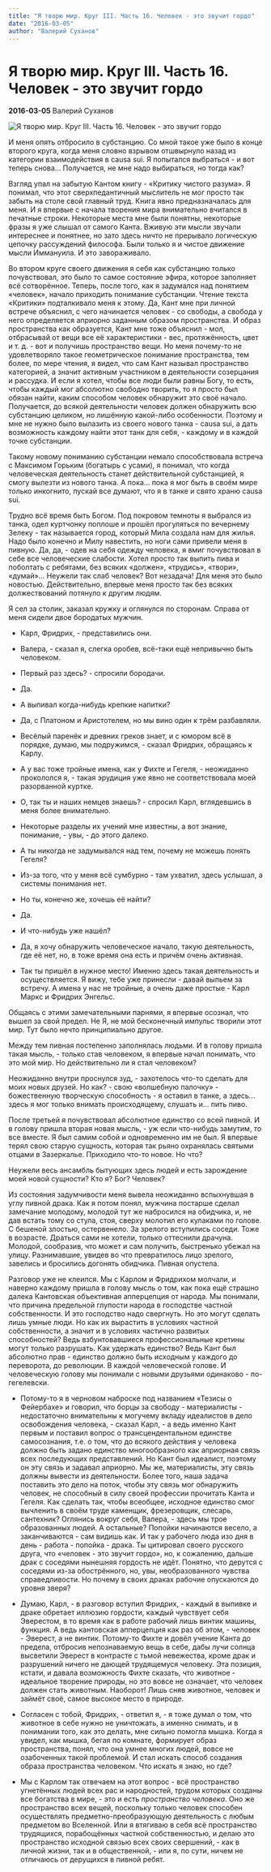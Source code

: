 ```yaml
---
title: "Я творю мир. Круг III. Часть 16. Человек - это звучит гордо"
date: "2016-03-05"
author: "Валерий Суханов"
---
```


# Я творю мир. Круг III. Часть 16. Человек - это звучит гордо

**2016-03-05** Валерий Суханов

![Я творю мир. Круг III. Часть 16. Человек - это звучит гордо](https://encrypted-tbn3.gstatic.com/images?q=tbn:ANd9GcS8mCXnJQAspqcCrbQu5QhKoZ2xwqFT6PPprNWECwchdZk2dUrR)

И меня опять отбросило в субстанцию. Со мной такое уже было в конце второго круга, когда меня словно взрывом отшвырнуло назад из категории взаимодействия в causa sui. Я попытался выбраться - и вот теперь снова... Получается, не мне надо выбираться, но тогда как?

Взгляд упал на забытую Кантом книгу - «Критику чистого разума». Я понимал, что этот сверхпедантичный мыслитель не мог просто так забыть на столе свой главный труд. Книга явно предназначалась для меня. И я впервые с начала творения мира внимательно вчитался в печатные строки. Некоторые места мне были понятны, некоторые фразы я уже слышал от самого Канта. Вживую эти мысли звучали интереснее и понятнее, но зато здесь ничто не прерывало логическую цепочку рассуждений философа. Были только я и чистое движение мысли Иммануила. И это завораживало.

Во втором круге своего движения я себя как субстанцию только почувствовал, это было то самое состояние эфира, которое заполняет всё сотворённое. Теперь, после того, как я задумался над понятием «человек», начало приходить понимание субстанции. Чтение текста «Критики» подталкивало меня к этому. Да, Кант мне при личной встрече объяснил, с чего начинается человек - со свободы, а свобода у него определяется априорно заданным образом пространства. И образ пространства как образуется, Кант мне тоже объяснил - мол, отбрасывай от вещи все её характеристики - вес, протяжённость, цвет и т. д. - вот и получишь пространство вещи. Но меня почему-то не удовлетворяло такое геометрическое понимание пространства, тем более, по мере чтения, я видел, что сам Кант называл пространство категорией, а значит активным участником в деятельности созерцания и рассудка. И если я хотел, чтобы все люди были равны Богу, то есть, чтобы каждый мог абсолютно свободно творить, то я просто был обязан найти, каким способом человек обнаружит это своё начало. Получается, до всякой деятельности человек должен обнаружить всю субстанцию целиком, но лишённую какой-либо особенности. Поэтому и мне не нужно было вылазить из своего нового танка - causa sui, а дать возможность каждому найти этот танк для себя, - каждому и в каждой точке субстанции.

Такому новому пониманию субстанции немало способствовала встреча с Максимом Горьким (богатырь с усами), я понимал, что когда человеческая деятельность станет действительной субстанцией, я смогу вылезти из нового танка. А пока... пока я мог быть в своём мире только инкогнито, пускай все думают, что я в танке и свято храню causa sui.

Трудно всё время быть Богом. Под покровом темноты я выбрался из танка, одел куртчонку поплоше и прошёл прогуляться по вечернему Зелеку - так называется город, который Мила создала нам для жилья. Надо было конечно и Милу навестить, но ноги сами привели меня в пивную. Да, да, - одев на себя одежду человека, я вмиг почувствовал в себе все человеческие слабости. Хотел просто так выпить пива и поболтать с ребятами, без всяких «должен», «трудись», «твори», «думай»... Неужели так слаб человек? Вот незадача! Для меня это было новостью. Действительно, впервые меня просто так без всяких должествований потянуло к другим людям.

Я сел за столик, заказал кружку и оглянулся по сторонам. Справа от меня сидели двое бородатых мужчин.

- Карл, Фридрих, - представились они.

- Валера, - сказал я, слегка оробев, всё-таки ещё непривычно быть человеком.

- Первый раз здесь? - спросили бородачи.

- Да.

- А выпивал когда-нибудь крепкие напитки?

- Да, с Платоном и Аристотелем, но мы вино один к трём разбавляли.

- Весёлый паренёк и древних греков знает, и с юмором всё в порядке, думаю, мы подружимся, - сказал Фридрих, обращаясь к Карлу.

- А у вас тоже тройные имена, как у Фихте и Гегеля, - неожиданно прокололся я, - такая эрудиция уже явно не соответствовала моей разорванной куртке.

- О, так ты и наших немцев знаешь? - спросил Карл, вглядевшись в меня более внимательно.

- Некоторые разделы их учений мне известны, а вот знание, понимание, - увы, - до этого далеко.

- А ты никогда не задумывался над тем, почему не можешь понять Гегеля?

- Из-за того, что у меня всё сумбурно - там ухватил, здесь услышал, а системы понимания нет.

- Но ты, конечно же, хочешь её найти?

- Да.

- И что-нибудь уже нашёл?

- Да, я хочу обнаружить человеческое начало, такую деятельность, где её нет, но, в тоже время она есть и причём очень активная.

- Так ты пришёл в нужное место! Именно здесь такая деятельность и осуществляется. Я вижу, тебе уже принесли - давай выпьем за встречу. А имена у нас не тройные, а очень даже простые - Карл Маркс и Фридрих Энгельс.

Общаясь с этими замечательными парнями, я впервые осознал, что вышел за свой предел. Не Я, не мой бесконечный импульс творили этот мир. Тут было нечто принципиально другое.

Между тем пивная постепенно заполнялась людьми. И в голову пришла такая мысль, - только став человеком, я впервые начал понимать, что это мой мир. Но действительно ли я стал человеком?

Неожиданно внутри проснулся зуд, - захотелось что-то сделать для моих новых друзей. Но как? - свою «волшебную палочку» - божественную творческую способность - я оставил в танке, а здесь... здесь я мог только внимать происходящему, слушать и... пить пиво.

После третьей я почувствовал абсолютное единство со всей пивной. И в голову пришла вторая новая мысль, - уж если что-нибудь замутим, то все вместе. Я был самим собой и одновременно им не был. Я впервые терял свою старую сущность, которая так рьяно охранялась святыми отцами в Зазеркалье. Приходило что-то новое. Но что?

Неужели весь ансамбль бытующих здесь людей и есть зарождение моей новой сущности? Кто я? Бог? Человек?

Из состояния задумчивости меня вывела неожиданно вспыхнувшая в углу пивной драка. Как я потом понял, мужчина постарше сделал замечание молодому, молодой тут же набросился на обидчика, и, не дав встать тому со стула, стоя, сверху молотил его кулаками по голове. С бешеной злостью, остервенело. За зрелого вступились соседи. Тоже в возрасте. Драться сами не хотели, только оттеснили драчуна. Молодой, сообразив, что может и сам получить, быстренько убежал на улицу. Разнимавшие, увидев во что превратилось лицо зрелого, завелись и бросились догонять обидчика. Пивная опустела.

Разговор уже не клеился. Мы с Карлом и Фридрихом молчали, и наверно каждому пришла в голову мысль о том, как пока ещё страшно далека Кантовская объективная апперцепция от народа. Мы понимали, что причина предельной глупости народа в господстве частной собственности. И это господство надо свергнуть. Но это могут сделать лишь умные люди. Но как их вырастить в условиях частной собственности, а значит и в условиях частично развитых способностей? Ведь взбунтовавшиеся профессиональные кретины могут только разрушать. Как удержать единство? Ведь Кант был абсолютно прав - единство должно быть исходным у каждого до переворота, до революции. В каждой человеческой голове. И человеческую голову мы понимали с новыми друзьями одинаково - по-гегелевски.

- Потому-то я в черновом наброске под названием «Тезисы о Фейербахе» и говорил, что борцы за свободу - материалисты - недостаточно внимательны к могучему вкладу идеалистов в дело освобождения человека, - сказал Карл, - а ведь именно Кант первым и поставил вопрос о трансцендентальном единстве самосознания, т.е. о том, что до всякого действия у человека должно быть задано единство многообразного как априорная связь всех последующих представлений. Но Кант был идеалист, поэтому он эту связь и задавал априорно. Мы же, материалисты, эту связь должны вывести из деятельности. Более того, наша задача поставить это дело на поток, чтобы эту связь мог обнаружить человек, не способный в силу своей профессии прочитать Канта и Гегеля. Как сделать так, чтобы всеобщее, исходное единство смог вычленить в своём труде каменщик, фрезеровщик, слесарь, сантехник? Оглянись вокруг себя, Валера, - здесь мы трое образованных людей. А остальные? Попойки начинаются весело, а заканчиваются - сам видишь как. И так у рабочего люда изо дня в день - работа - попойка - драка. Ты цитировал своего русского друга, что «человек - это звучит гордо», но, к сожалению, дальше драк с соседями нынешняя гордость не идёт. Понятно, что дерутся с соседями из-за обострённого, но, увы, необразованного чувства справедливости. Но почему в своих драках рабочие опускаются до уровня зверя?

- Думаю, Карл, - в разговор вступил Фридрих, - каждый в выпивке и драке обретает иллюзию гордости, каждый чувствует себя Эверестом, в то время как в работе рабочий лишь винтик машины, функция. А ведь кантовская апперцепция как раз об этом, - человек - Эверест, а не винтик. Потому-то Фихте и довёл учение Канта до предела, отбросив непознаваемую вещь в себе, дабы лучи солнца высветили Эверест в контрасте с тьмой невежества, кроме драк и разрушений ничего не дающей трудящемуся человеку. Эта позиция, кстати, и давала возможность Фихте сказать, что животное - идеальное творение природы, но это вовсе не означает, что человек должен стать животным. Наоборот! Лишь сняв животное, человек и займёт своё, самое высокое место в природе.

- Согласен с тобой, Фридрих, - ответил я, - я тоже думал о том, что животное в себе нужно не уничтожать, а именно снимать, и в понимании того, как это делать, мне сильно помогла мышка. Когда я увидел, как мышка, бегая по комнате, формирует образ пространства, понял, что она умнее многих людей, вовсе не озабоченных такой проблемой. И стал искать способ создания образа пространства человеком. Что искать я знаю, но где?

 - Мы с Карлом так отвечаем на этот вопрос - всё пространство угнетённых людей всех рас и народностей, трудом которых созданы все богатства в мире, - это и есть *пространство человека*. Оно же пространство всех вещей, поскольку только человек способен осуществлять предметно-преобразующую деятельность с любым предметом во Вселенной. Или я втягиваю в себя всё пространство трудящихся, порабощённых частной собственностью, и делаю это пространство исходной связью всех своих свершений, - как в личной жизни, так и в общественной, - или я, по сути, ничем не отличаюсь от дерущихся в пивной ребят.
